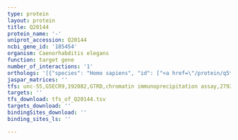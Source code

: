 ```yaml
---
type: protein
layout: protein
title: Q20144
protein_name: '-'
uniprot_accession: Q20144
ncbi_gene_id: '185454'
organism: Caenorhabditis elegans
function: target gene
number_of_interactions: '1'
orthologs: '[{"species": "Homo sapiens", "id": ["<a href=\"/protein/q5t4d3\">Q5T4D3</a>"]}, {"species": "Mus musculus", "id": ["<a href=\"/protein/q8bg19\">Q8BG19</a>"]}, {"species": "Rattus norvegicus", "id": ["A0A0G2K726"]}, {"species": "Drosophila melanogaster", "id": ["<a href=\"/protein/q9vf81\">Q9VF81</a>"]}, {"species": "Danio rerio", "id": ["B0S6W0"]}]'
jaspar_matrices: ''
tfs: unc-55,G5ECR9,192082,GTRD,chromatin immunoprecipitation assay,27924024%5Buid%5D,No
targets: ''
tfs_download: tfs_of_Q20144.tsv
targets_download: ''
bindingSites_download: ''
binding_sites_ls: ''

---
```

